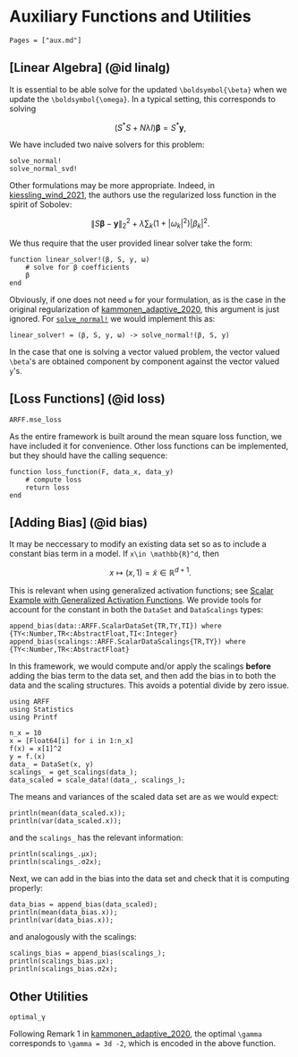 # Auxiliary Functions and Utilities
```@contents
Pages = ["aux.md"]
```

## [Linear Algebra] (@id linalg)
It is essential to be able solve for the updated ``\boldsymbol{\beta}`` when we update the ``\boldsymbol{\omega}``.  In a typical setting, this corresponds to solving
```math
({S^\ast}S + N \lambda I)\boldsymbol{\beta} = S^\ast \boldsymbol{y},
```
We have included two naive solvers for this problem:
```@docs
solve_normal!
solve_normal_svd!
```

Other formulations may be more appropriate.  Indeed, in [kiessling_wind_2021](@cite), the authors use the regularized loss function in the spirit of Sobolev:
```math
\|S\boldsymbol{\beta}-\boldsymbol{y}\|_2^2 + \lambda \sum_{k} (1+|\omega_k|^2)|\beta_k|^2.
```
We thus require that the user provided linear solver take the form:
```
function linear_solver!(β, S, y, ω)
    # solve for β coefficients
    β
end
```
Obviously, if one does not need `ω` for your formulation, as is the case in the
original regularization of [kammonen_adaptive_2020](@cite), this argument is
just ignored.  For [`solve_normal!`](@ref) we would implement this as:
```
linear_solver! = (β, S, y, ω) -> solve_normal!(β, S, y)
```

In the case that one is solving a vector valued problem, the vector valued
``\beta``'s are obtained component by component against the vector valued
``y``'s. 

## [Loss Functions] (@id loss)
```@docs
ARFF.mse_loss
```
As the entire framework is built around the mean square loss function, we have
included it for convenience.  Other loss functions can be implemented, but they
should have the calling sequence:
```
function loss_function(F, data_x, data_y)
    # compute loss 
    return loss
end
```

## [Adding Bias] (@id bias)
It may be neccessary to modify an existing data set so as to include a constant bias term in a model.  If ``x\in \mathbb{R}^d``, then 
```math
x\mapsto (x,1)=\tilde{x}\in \mathbb{R}^{d+1}.
```
This is relevant when using generalized activation functions; see [Scalar Example with Generalized Activation Functions](@ref).  We provide tools for account for the constant in both the `DataSet` and `DataScalings` types:
```@docs
append_bias(data::ARFF.ScalarDataSet{TR,TY,TI}) where {TY<:Number,TR<:AbstractFloat,TI<:Integer}
append_bias(scalings::ARFF.ScalarDataScalings{TR,TY}) where {TY<:Number,TR<:AbstractFloat}
```
In this framework, we would compute and/or apply the scalings **before** adding the bias term to the data set, and then add the bias in to both the data and the scaling structures.  This avoids a potential divide by zero issue.
```@setup bias1
using ARFF
using Statistics
using Printf
```
```@example bias1
n_x = 10
x = [Float64[i] for i in 1:n_x]
f(x) = x[1]^2
y = f.(x)
data_ = DataSet(x, y)
scalings_ = get_scalings(data_);
data_scaled = scale_data!(data_, scalings_);
```
The means and variances of the scaled data set are as we would expect:
```@example bias1
println(mean(data_scaled.x));
println(var(data_scaled.x));
```
and the `scalings_` has the relevant information:
```@example bias1
println(scalings_.μx);
println(scalings_.σ2x);
```
Next, we can add in the bias into the data set and check that it is computing properly:
```@example bias1
data_bias = append_bias(data_scaled);
println(mean(data_bias.x));
println(var(data_bias.x));
```
and analogously with the scalings:
```@example bias1
scalings_bias = append_bias(scalings_);
println(scalings_bias.μx);
println(scalings_bias.σ2x);
```


## Other Utilities
```@docs
optimal_γ
```
Following Remark 1 in [kammonen_adaptive_2020](@cite), the optimal ``\gamma``
corresponds to ``\gamma = 3d -2``, which is encoded in the above function.


